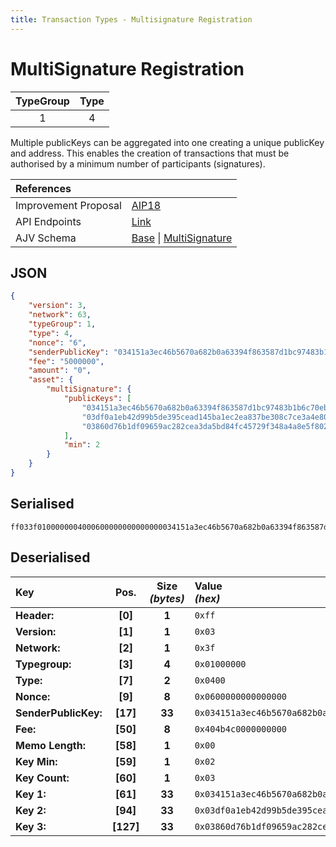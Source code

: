 ```yaml
---
title: Transaction Types - Multisignature Registration
---
```


# MultiSignature Registration

| TypeGroup | Type  |
| :-------: | :---: |
|     1     |   4   |

Multiple publicKeys can be aggregated into one creating a unique publicKey and address. This enables the creation of transactions that must be authorised by a minimum number of participants (signatures).

| References           |                                                                                                                                                                                                                                                                                                                            |
| :------------------- | :------------------------------------------------------------------------------------------------------------------------------------------------------------------------------------------------------------------------------------------------------------------------------------------------------------------------- |
| Improvement Proposal | [AIP18](https://github.com/ArkEcosystem/AIPs/blob/master/AIPS/aip-18.md)                                                                                                                                                                                                                                                   |
| API Endpoints        | [Link](/docs/api/public-rest-api/endpoints/transactions)                                                                                                                                                                                                                                                                   |
| AJV Schema           | [Base](https://github.com/Solar-network/core/blob/0c03aaf1feebb77bd33117110c358636bf14d9c0/packages/crypto/src/transactions/types/schemas.ts#L17-L46) \| [MultiSignature](https://github.com/Solar-network/core/blob/75e3aa11e3466956fc7a860671bd4dd870a9d9fa/packages/crypto/src/transactions/types/schemas.ts#L186-#L218) |

## JSON

```json
{
    "version": 3,
    "network": 63,
    "typeGroup": 1,
    "type": 4,
    "nonce": "6",
    "senderPublicKey": "034151a3ec46b5670a682b0a63394f863587d1bc97483b1b6c70eb58e7f0aed192",
    "fee": "5000000",
    "amount": "0",
    "asset": {
        "multiSignature": {
            "publicKeys": [
                "034151a3ec46b5670a682b0a63394f863587d1bc97483b1b6c70eb58e7f0aed192",
                "03df0a1eb42d99b5de395cead145ba1ec2ea837be308c7ce3a4e8018b7efc7fdb8",
                "03860d76b1df09659ac282cea3da5bd84fc45729f348a4a8e5f802186be72dc17f"
            ],
            "min": 2
        }
    }
}
```

## Serialised

```shell
ff033f0100000004000600000000000000034151a3ec46b5670a682b0a63394f863587d1bc97483b1b6c70eb58e7f0aed192404b4c0000000000000203034151a3ec46b5670a682b0a63394f863587d1bc97483b1b6c70eb58e7f0aed19203df0a1eb42d99b5de395cead145ba1ec2ea837be308c7ce3a4e8018b7efc7fdb803860d76b1df09659ac282cea3da5bd84fc45729f348a4a8e5f802186be72dc17f
```

## Deserialised

| Key                  |   Pos.    | Size<br/>_(bytes)_ | Value<br/>_(hex)_                                                      |
| :------------------- | :-------: | :----------------: | :--------------------------------------------------------------------- |
| **Header:**          |  **[0]**  |       **1**        | `0xff`                                                                 |
| **Version:**         |  **[1]**  |       **1**        | `0x03`                                                                 |
| **Network:**         |  **[2]**  |       **1**        | `0x3f`                                                                 |
| **Typegroup:**       |  **[3]**  |       **4**        | `0x01000000`                                                           |
| **Type:**            |  **[7]**  |       **2**        | `0x0400`                                                               |
| **Nonce:**           |  **[9]**  |       **8**        | `0x0600000000000000`                                                   |
| **SenderPublicKey:** | **[17]**  |       **33**       | `0x034151a3ec46b5670a682b0a63394f863587d1bc97483b1b6c70eb58e7f0aed192` |
| **Fee:**             | **[50]**  |       **8**        | `0x404b4c0000000000`                                                   |
| **Memo Length:**     | **[58]**  |       **1**        | `0x00`                                                                 |
| **Key Min:**         | **[59]**  |       **1**        | `0x02`                                                                 |
| **Key Count:**       | **[60]**  |       **1**        | `0x03`                                                                 |
| **Key 1:**           | **[61]**  |       **33**       | `0x034151a3ec46b5670a682b0a63394f863587d1bc97483b1b6c70eb58e7f0aed192` |
| **Key 2:**           | **[94]**  |       **33**       | `0x03df0a1eb42d99b5de395cead145ba1ec2ea837be308c7ce3a4e8018b7efc7fdb8` |
| **Key 3:**           | **[127]** |       **33**       | `0x03860d76b1df09659ac282cea3da5bd84fc45729f348a4a8e5f802186be72dc17f` |
